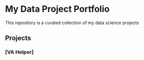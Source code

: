 # My Data Project Portfolio
This repository is a curated collection of my data science projects

## Projects

### [VA Helper]
